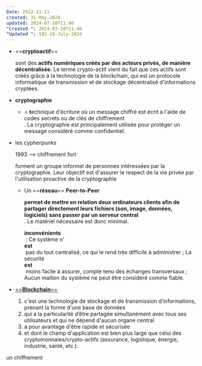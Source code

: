 ```yaml
---
Date: 2022-11-11
created: 31-May-2024
updated: 2024-07-10T11:40
"Created ": 2024-07-10T11:40
"Updated ": 192-10-July-2024
---
```

- ==**cryptoactif**==
    
    sont des **actifs numériques créés par des acteurs privés, de manière décentralisée**. Le terme crypto-actif vient du fait que ces actifs sont créés grâce à la technologie de la blockchain, qui est un protocole informatique de transmission et de stockage décentralisé d'informations cryptées.
    
- **cryptographie**
    - = **t**echnique d'écriture où un message chiffré est écrit à l'aide de codes secrets ou de clés de chiffrement  
        . La cryptographie est principalement utilisée pour protéger un message considéré comme confidentiel.  
        
- les cypherpunks
    
    1993 —> chiffrement fort
    
    forment un groupe informel de personnes intéressées par la cryptographie. Leur objectif est d'assurer le respect de la vie privée par l'utilisation proactive de la cryptographie
    
    - Un ==**réseau**== **Peer-to-Peer**
        
        **permet de mettre en relation deux ordinateurs clients afin de partager directement leurs fichiers (son, image, données, logiciels) sans passer par un serveur central**  
        . Le matériel nécessaire est donc minimal.  
        
        **inconvénients**  
         : Ce système n'  
        **est**  
         pas du tout centralisé, ce qui le rend très difficile à administrer ; La sécurité   
        **est**  
         moins facile à assurer, compte tenu des échanges transversaux ; Aucun maillon du système ne peut être considéré comme fiable.  
        
- [==**Blockchain**==](https://www.economie.gouv.fr/entreprises/blockchain-definition-avantage-utilisation-application#)
    1. c'est une technologie de stockage et de transmission d’informations, prenant la forme d'une base de données
    2. qui a la particularité d’être partagée simultanément avec tous ses utilisateurs et qui ne dépend d'aucun organe central
    3. a pour avantage d'être rapide et sécurisée
    4. et dont le champ d'application est bien plus large que celui des cryptomonnaies/crypto-actifs (assurance, logistique, énergie, industrie, santé, etc.).

un chiffrement